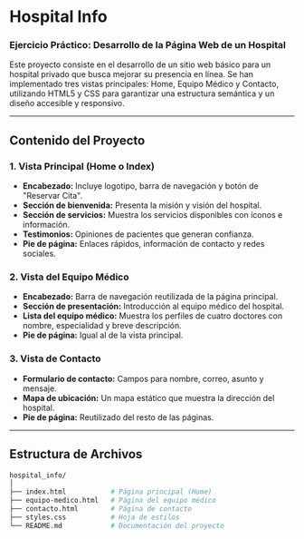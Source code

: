 # Hospital Info

### Ejercicio Práctico: Desarrollo de la Página Web de un Hospital

Este proyecto consiste en el desarrollo de un sitio web básico para un hospital privado que busca mejorar su presencia en línea. Se han implementado tres vistas principales: Home, Equipo Médico y Contacto, utilizando HTML5 y CSS para garantizar una estructura semántica y un diseño accesible y responsivo.

---

## **Contenido del Proyecto**

### 1. **Vista Principal (Home o Index)**
- **Encabezado:** Incluye logotipo, barra de navegación y botón de "Reservar Cita".
- **Sección de bienvenida:** Presenta la misión y visión del hospital.
- **Sección de servicios:** Muestra los servicios disponibles con íconos e información.
- **Testimonios:** Opiniones de pacientes que generan confianza.
- **Pie de página:** Enlaces rápidos, información de contacto y redes sociales.

### 2. **Vista del Equipo Médico**
- **Encabezado:** Barra de navegación reutilizada de la página principal.
- **Sección de presentación:** Introducción al equipo médico del hospital.
- **Lista del equipo médico:** Muestra los perfiles de cuatro doctores con nombre, especialidad y breve descripción.
- **Pie de página:** Igual al de la vista principal.

### 3. **Vista de Contacto**
- **Formulario de contacto:** Campos para nombre, correo, asunto y mensaje.
- **Mapa de ubicación:** Un mapa estático que muestra la dirección del hospital.
- **Pie de página:** Reutilizado del resto de las páginas.

---

## **Estructura de Archivos**

```bash
hospital_info/
│
├── index.html           # Página principal (Home)
├── equipo-medico.html   # Página del equipo médico
├── contacto.html        # Página de contacto
├── styles.css           # Hoja de estilos
└── README.md            # Documentación del proyecto
